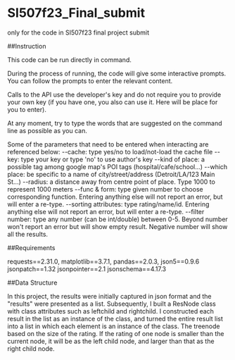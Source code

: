# SI507f23_Final_submit
only for the code in SI507f23 final project submit

##Instruction

This code can be run directly in command. 

During the process of running, the code will give some interactive prompts. You can follow the prompts to enter the relevant content.

Calls to the API use the developer's key and do not require you to provide your own key (if you have one, you also can use it. Here will be place for you to enter).

At any moment, try to type the words that are suggested on the command line as possible as you can.

Some of the parameters that need to be entered when interacting are referenced below:
--cache: type yes/no to load/not-load the cache file
--key: type your key or type 'no' to use author's key
--kind of place: a possible tag among google map's POI tags (hospital/cafe/school...)
--which place: be specific to a name of city/street/address (Detroit/LA/123 Main St...)
--radius: a distance away from centre point of place. Type 1000 to represent 1000 meters
--func & form: type given number to choose corresponding function. Entering anything else will not report an error, but will enter a re-type.
--sorting attributes: type rating/name/id. Entering anything else will not report an error, but will enter a re-type.
--filter number: type any number (can be int/double) between 0-5. Beyond number won't report an error but will show empty result. Negative number will show all the results. 


##Requirements

requests==2.31.0, 
matplotlib==3.7.1, 
pandas==2.0.3, 
json5==0.9.6
jsonpatch==1.32
jsonpointer==2.1
jsonschema==4.17.3


##Data Structure

In this project, the results were initially captured in json format and the "results" were presented as a list. 
Subsequently, I built a ResNode class with class attributes such as leftchild and rightchild. I constructed each result in the list as an instance of the class, and turned the entire result list into a list in which each element is an instance of the class. The treenode based on the size of the rating. If the rating of one node is smaller than the current node, it will be as the left child node, and larger than that as the right child node.
